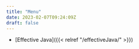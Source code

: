 ```yaml
---
title: "Menu"
date: 2023-02-07T09:24:09Z
draft: false
---
```


- [Effective Java]({{< relref "/effectiveJava/" >}})

